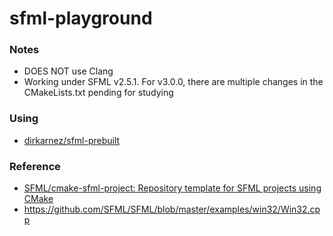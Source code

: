 sfml-playground
===============
### Notes
- DOES NOT use Clang
- Working under SFML v2.5.1. For v3.0.0, there are multiple changes in the CMakeLists.txt pending for studying

### Using
- [dirkarnez/sfml-prebuilt](https://github.com/dirkarnez/sfml-prebuilt)

### Reference
- [SFML/cmake-sfml-project: Repository template for SFML projects using CMake](https://github.com/SFML/cmake-sfml-project)
- https://github.com/SFML/SFML/blob/master/examples/win32/Win32.cpp
